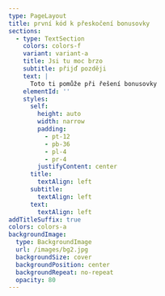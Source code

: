 ```yaml
---
type: PageLayout
title: první kód k přeskočení bonusovky
sections:
  - type: TextSection
    colors: colors-f
    variant: variant-a
    title: Jsi tu moc brzo
    subtitle: přijď později
    text: |
      Toto ti pomůže při řešení bonusovky
    elementId: ''
    styles:
      self:
        height: auto
        width: narrow
        padding:
          - pt-12
          - pb-36
          - pl-4
          - pr-4
        justifyContent: center
      title:
        textAlign: left
      subtitle:
        textAlign: left
      text:
        textAlign: left
addTitleSuffix: true
colors: colors-a
backgroundImage:
  type: BackgroundImage
  url: /images/bg2.jpg
  backgroundSize: cover
  backgroundPosition: center
  backgroundRepeat: no-repeat
  opacity: 80
---
```

